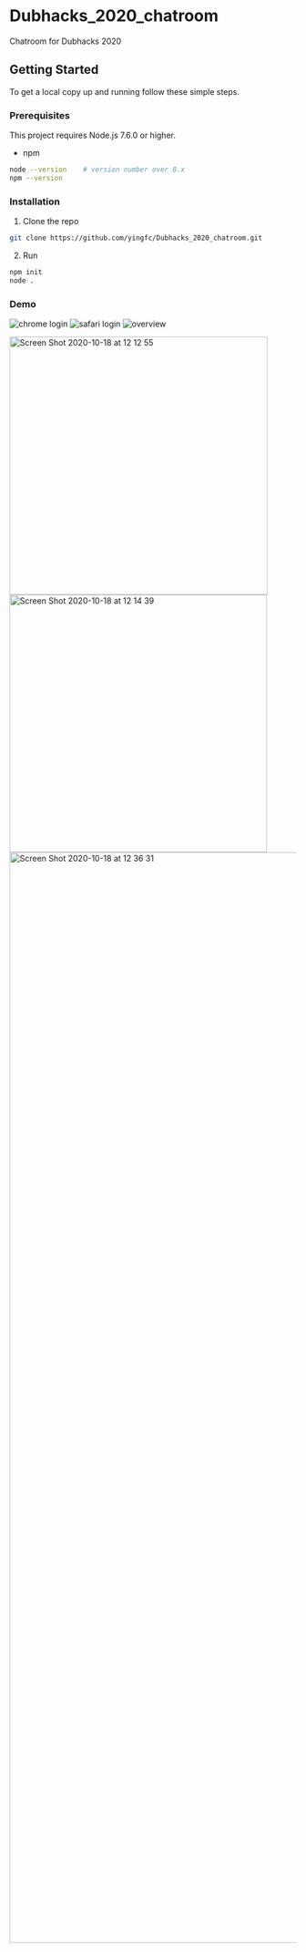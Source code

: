# Dubhacks_2020_chatroom
Chatroom for Dubhacks 2020

<!-- GETTING STARTED -->
## Getting Started

To get a local copy up and running follow these simple steps.

### Prerequisites

This project requires Node.js 7.6.0 or higher.
* npm
```sh
node --version    # version number over 8.x
npm --version
```

### Installation

1. Clone the repo
```sh
git clone https://github.com/yingfc/Dubhacks_2020_chatroom.git
```
2. Run
```sh
npm init
node .
```

### Demo
![chrome login](https://ibb.co/ydFGK1G)
![safari login](https://ibb.co/hdxskFp)
![overview](https://ibb.co/Gd4ksRz)

<img width="453" alt="Screen Shot 2020-10-18 at 12 12 55" src="https://user-images.githubusercontent.com/66505438/96358932-2d90ac80-113f-11eb-99b0-bebd9f6a7860.png">
<img width="452" alt="Screen Shot 2020-10-18 at 12 14 39" src="https://user-images.githubusercontent.com/66505438/96358937-35e8e780-113f-11eb-8c92-92def0130ad4.png">
<img width="1914" alt="Screen Shot 2020-10-18 at 12 36 31" src="https://user-images.githubusercontent.com/66505438/96358938-38e3d800-113f-11eb-82c2-44140be10d41.png">
